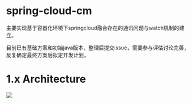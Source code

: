 # spring-cloud-cm
主要实现基于容器化环境下springcloud融合存在的通讯问题与watch机制的建立。

目前已有基础方案和初始java版本，整理后提交issue，需要参与评估讨论完善，反复确定最终方案后拟定开发计划。


# 1.x Architecture
<img src="https://github.com/SpringCloud/spring-cloud-cm/page-resources/1.0/architecture.png"/>
